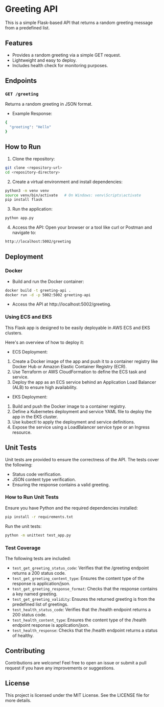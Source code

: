 # Greeting API

This is a simple Flask-based API that returns a random greeting message from a predefined list.

## Features

- Provides a random greeting via a simple GET request.
- Lightweight and easy to deploy.
- Includes health check for monitoring purposes.

## Endpoints

### `GET /greeting`

Returns a random greeting in JSON format.

- Example Response:

```bash
{
  "greeting": "Hello"
}
```

## How to Run

1. Clone the repository:

```bash
git clone <repository-url>
cd <repository-directory>
```

2. Create a virtual environment and install dependencies:

```bash
python3 -m venv venv
source venv/bin/activate   # On Windows: venv\Scripts\activate
pip install flask
```

3. Run the application:

```bash
python app.py
```

4. Access the API: Open your browser or a tool like curl or Postman and navigate to:

```bash
http://localhost:5002/greeting
```

## Deployment

### Docker

- Build and run the Docker container:

```bash
docker build -t greeting-api .
docker run -d -p 5002:5002 greeting-api
```

- Access the API at http://localhost:5002/greeting.

### Using ECS and EKS

This Flask app is designed to be easily deployable in AWS ECS and EKS clusters.

Here's an overview of how to deploy it:

- ECS Deployment:

1. Create a Docker image of the app and push it to a container registry like Docker Hub or Amazon Elastic Container Registry (ECR).
2. Use Terraform or AWS CloudFormation to define the ECS task and service.
3. Deploy the app as an ECS service behind an Application Load Balancer (ALB) to ensure high availability.

- EKS Deployment:

1. Build and push the Docker image to a container registry.
2. Define a Kubernetes deployment and service YAML file to deploy the app in the EKS cluster.
3. Use kubectl to apply the deployment and service definitions.
4. Expose the service using a LoadBalancer service type or an Ingress resource.

## Unit Tests

Unit tests are provided to ensure the correctness of the API. The tests cover the following:

- Status code verification.
- JSON content type verification.
- Ensuring the response contains a valid greeting.

### How to Run Unit Tests

Ensure you have Python and the required dependencies installed:

```bash
pip install -r requirements.txt
```

Run the unit tests:

```bash
python -m unittest test_app.py
```

### Test Coverage

The following tests are included:

- `test_get_greeting_status_code`: Verifies that the /greeting endpoint returns a 200 status code.
- `test_get_greeting_content_type`: Ensures the content type of the response is application/json.
- `test_get_greeting_response_format`: Checks that the response contains a key named greeting.
- `test_get_greeting_validity`: Ensures the returned greeting is from the predefined list of greetings.
- `test_health_status_code`: Verifies that the /health endpoint returns a 200 status code.
- `test_health_content_type`: Ensures the content type of the /health endpoint response is application/json.
- `test_health_response`: Checks that the /health endpoint returns a status of healthy.

## Contributing

Contributions are welcome! Feel free to open an issue or submit a pull request if you have any improvements or suggestions.

## License

This project is licensed under the MIT License. See the LICENSE file for more details.

